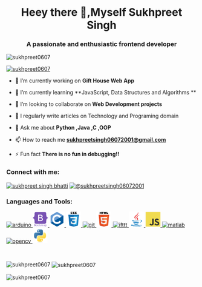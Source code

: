 <h1 align="center">Heey there 👋,Myself Sukhpreet Singh</h1>
<h3 align="center">A passionate and enthusiastic frontend developer</h3>

<p align="left"> <img src="https://komarev.com/ghpvc/?username=sukhpreet0607&label=Profile%20views&color=0e75b6&style=flat" alt="sukhpreet0607" /> </p>

<p align="left"> <a href="https://github.com/ryo-ma/github-profile-trophy"><img src="https://github-profile-trophy.vercel.app/?username=sukhpreet0607" alt="sukhpreet0607" /></a> </p>

- 🔭 I’m currently working on **Gift House Web App**

- 🌱 I’m currently learning **JavaScript, Data Structures and Algorithms **

- 👯 I’m looking to collaborate on **Web Development projects**

- 📝 I regularly write articles on Technology and Programing domain

- 💬 Ask me about **Python ,Java ,C ,OOP**

- 📫 How to reach me **sukhpreetsingh06072001@gmail.com**

- ⚡ Fun fact **There is no fun in debugging!!**

<h3 align="left">Connect with me:</h3>
<p align="left">
<a href="https://linkedin.com/in/sukhpreet singh bhatti" target="blank"><img align="center" src="https://raw.githubusercontent.com/rahuldkjain/github-profile-readme-generator/master/src/images/icons/Social/linked-in-alt.svg" alt="sukhpreet singh bhatti" height="30" width="40" /></a>
<a href="https://medium.com/@sukhpreetsingh06072001" target="blank"><img align="center" src="https://raw.githubusercontent.com/rahuldkjain/github-profile-readme-generator/master/src/images/icons/Social/medium.svg" alt="@sukhpreetsingh06072001" height="30" width="40" /></a>
</p>

<h3 align="left">Languages and Tools:</h3>
<p align="left"> <a href="https://www.arduino.cc/" target="_blank" rel="noreferrer"> <img src="https://cdn.worldvectorlogo.com/logos/arduino-1.svg" alt="arduino" width="40" height="40"/> </a> <a href="https://getbootstrap.com" target="_blank" rel="noreferrer"> <img src="https://raw.githubusercontent.com/devicons/devicon/master/icons/bootstrap/bootstrap-plain-wordmark.svg" alt="bootstrap" width="40" height="40"/> </a> <a href="https://www.cprogramming.com/" target="_blank" rel="noreferrer"> <img src="https://raw.githubusercontent.com/devicons/devicon/master/icons/c/c-original.svg" alt="c" width="40" height="40"/> </a> <a href="https://www.w3schools.com/css/" target="_blank" rel="noreferrer"> <img src="https://raw.githubusercontent.com/devicons/devicon/master/icons/css3/css3-original-wordmark.svg" alt="css3" width="40" height="40"/> </a> <a href="https://git-scm.com/" target="_blank" rel="noreferrer"> <img src="https://www.vectorlogo.zone/logos/git-scm/git-scm-icon.svg" alt="git" width="40" height="40"/> </a> <a href="https://www.w3.org/html/" target="_blank" rel="noreferrer"> <img src="https://raw.githubusercontent.com/devicons/devicon/master/icons/html5/html5-original-wordmark.svg" alt="html5" width="40" height="40"/> </a> <a href="https://ifttt.com/" target="_blank" rel="noreferrer"> <img src="https://www.vectorlogo.zone/logos/ifttt/ifttt-ar21.svg" alt="ifttt" width="40" height="40"/> </a> <a href="https://www.java.com" target="_blank" rel="noreferrer"> <img src="https://raw.githubusercontent.com/devicons/devicon/master/icons/java/java-original.svg" alt="java" width="40" height="40"/> </a> <a href="https://developer.mozilla.org/en-US/docs/Web/JavaScript" target="_blank" rel="noreferrer"> <img src="https://raw.githubusercontent.com/devicons/devicon/master/icons/javascript/javascript-original.svg" alt="javascript" width="40" height="40"/> </a> <a href="https://www.mathworks.com/" target="_blank" rel="noreferrer"> <img src="https://upload.wikimedia.org/wikipedia/commons/2/21/Matlab_Logo.png" alt="matlab" width="40" height="40"/> </a> <a href="https://opencv.org/" target="_blank" rel="noreferrer"> <img src="https://www.vectorlogo.zone/logos/opencv/opencv-icon.svg" alt="opencv" width="40" height="40"/> </a> <a href="https://www.python.org" target="_blank" rel="noreferrer"> <img src="https://raw.githubusercontent.com/devicons/devicon/master/icons/python/python-original.svg" alt="python" width="40" height="40"/> </a> </p>
<br>
<p><img align="left" src="https://github-readme-stats.vercel.app/api/top-langs?username=sukhpreet0607&show_icons=true&locale=en&layout=compact" alt="sukhpreet0607" /></p>

<p>&nbsp;<img align="center" src="https://github-readme-stats.vercel.app/api?username=sukhpreet0607&show_icons=true&locale=en" alt="sukhpreet0607" /></p>

<p><img align="center" src="https://github-readme-streak-stats.herokuapp.com/?user=sukhpreet0607&" alt="sukhpreet0607" /></p>

